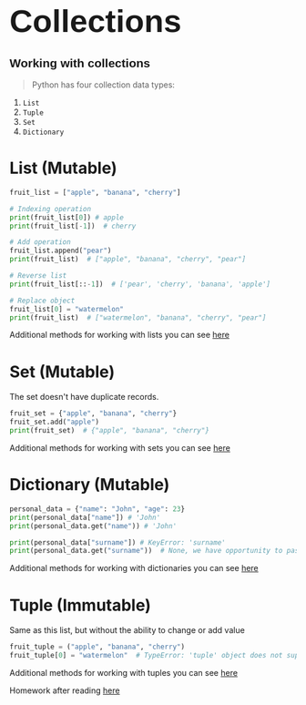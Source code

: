 # <span style="font-family:Helvetica; font-size:2em;">Collections</span>

## <span style="font-family:Helvetica; font-size:1em">Working with collections</span>
> Python has four collection data types:
1. `List`
2. `Tuple`
3. `Set`
4. `Dictionary`
# List (Mutable)
```python
fruit_list = ["apple", "banana", "cherry"]

# Indexing operation
print(fruit_list[0]) # apple
print(fruit_list[-1])  # cherry

# Add operation
fruit_list.append("pear")
print(fruit_list)  # ["apple", "banana", "cherry", "pear"]

# Reverse list
print(fruit_list[::-1])  # ['pear', 'cherry', 'banana', 'apple']

# Replace object
fruit_list[0] = "watermelon"
print(fruit_list)  # ["watermelon", "banana", "cherry", "pear"]
```
Additional methods for working with lists you can see [here](https://www.w3schools.com/python/python_ref_list.asp)

# Set (Mutable)
The set doesn't have duplicate records.
```python
fruit_set = {"apple", "banana", "cherry"}
fruit_set.add("apple")
print(fruit_set)  # {"apple", "banana", "cherry"}
```
Additional methods for working with sets you can see [here](https://www.w3schools.com/python/python_ref_set.asp)


# Dictionary (Mutable)
```python
personal_data = {"name": "John", "age": 23}
print(personal_data["name"]) # 'John'
print(personal_data.get("name")) # 'John'

print(personal_data["surname"]) # KeyError: 'surname'
print(personal_data.get("surname"))  # None, we have opportunity to pass a second argument to get method will default to None
```
Additional methods for working with dictionaries you can see [here](https://www.w3schools.com/python/python_ref_dictionary.asp)

# Tuple (Immutable)
Same as this list, but without the ability to change or add value
```python
fruit_tuple = ("apple", "banana", "cherry")
fruit_tuple[0] = "watermelon"  # TypeError: 'tuple' object does not support item assignment
```
Additional methods for working with tuples you can see [here](https://www.w3schools.com/python/python_ref_tuple.asp)

Homework after reading [here](https://github.com/philip136/pythonCourseForBeginners/blob/development/collections/homework.md)
